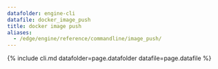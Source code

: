 ```yaml
---
datafolder: engine-cli
datafile: docker_image_push
title: docker image push
aliases:
  - /edge/engine/reference/commandline/image_push/
---
```

<!--
This page is automatically generated from Docker's source code. If you want to
suggest a change to the text that appears here, open a ticket or pull request
in the source repository on GitHub:

https://github.com/docker/cli
-->

{% include cli.md datafolder=page.datafolder datafile=page.datafile %}
